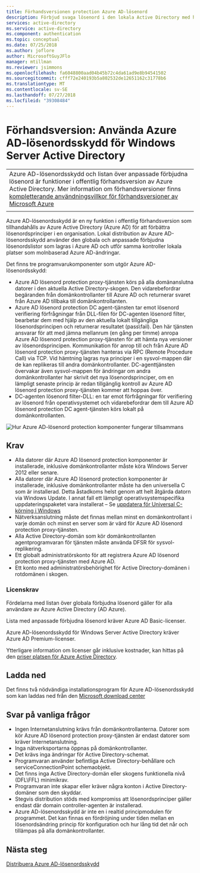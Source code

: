 ```yaml
---
title: Förhandsversionen protection Azure AD-lösenord
description: Förbjud svaga lösenord i den lokala Active Directory med hjälp av Azure AD lösenord protection preview
services: active-directory
ms.service: active-directory
ms.component: authentication
ms.topic: conceptual
ms.date: 07/25/2018
ms.author: joflore
author: MicrosoftGuyJFlo
manager: mtillman
ms.reviewer: jsimmons
ms.openlocfilehash: fa6048800aad04b45b72c4da61ad9e8b94541502
ms.sourcegitcommit: cfff72e240193b5a802532de12651162c31778b6
ms.translationtype: MT
ms.contentlocale: sv-SE
ms.lasthandoff: 07/27/2018
ms.locfileid: "39308484"
---
```

# <a name="preview-enforce-azure-ad-password-protection-for-windows-server-active-directory"></a>Förhandsversion: Använda Azure AD-lösenordsskydd för Windows Server Active Directory

|     |
| --- |
| Azure AD-lösenordsskydd och listan över anpassade förbjudna lösenord är funktioner i offentlig förhandsversion av Azure Active Directory. Mer information om förhandsversioner finns [kompletterande användningsvillkor för förhandsversioner av Microsoft Azure](https://azure.microsoft.com/support/legal/preview-supplemental-terms/)|
|     |

Azure AD-lösenordsskydd är en ny funktion i offentlig förhandsversion som tillhandahålls av Azure Active Directory (Azure AD) för att förbättra lösenordsprinciper i en organisation. Lokal distribution av Azure AD-lösenordsskydd använder den globala och anpassade förbjudna lösenordslistor som lagras i Azure AD och utför samma kontroller lokala platser som molnbaserad Azure AD-ändringar.

Det finns tre programvarukomponenter som utgör Azure AD-lösenordsskydd:

* Azure AD lösenord protection proxy-tjänsten körs på alla domänanslutna datorer i den aktuella Active Directory-skogen. Den vidarebefordrar begäranden från domänkontrollanter till Azure AD och returnerar svaret från Azure AD tillbaka till domänkontrollanten.
* Azure AD lösenord protection DC agent-tjänsten tar emot lösenord verifiering förfrågningar från DLL-filen för DC-agenten lösenord filter, bearbetar dem med hjälp av den aktuella lokalt tillgängliga lösenordsprincipen och returnerar resultatet (pass\fail). Den här tjänsten ansvarar för att med jämna mellanrum (en gång per timme) anropa Azure AD lösenord protection proxy-tjänsten för att hämta nya versioner av lösenordsprincipen. Kommunikation för anrop till och från Azure AD lösenord protection proxy-tjänsten hanteras via RPC (Remote Procedure Call) via TCP. Vid hämtning lagras nya principer i en sysvol-mappen där de kan replikeras till andra domänkontrollanter. DC-agenttjänsten övervakar även sysvol-mappen för ändringar om andra domänkontrollanter har skrivit det nya lösenordsprinciper, om en lämpligt senaste princip är redan tillgänglig kontroll av Azure AD lösenord protection proxy-tjänsten kommer att hoppas över.
* DC-agenten lösenord filter-DLL: en tar emot förfrågningar för verifiering av lösenord från operativsystemet och vidarebefordrar dem till Azure AD lösenord protection DC agent-tjänsten körs lokalt på domänkontrollanten.

![Hur Azure AD-lösenord protection komponenter fungerar tillsammans](./media/concept-password-ban-bad-on-premises/azure-ad-password-protection.png)

## <a name="requirements"></a>Krav

* Alla datorer där Azure AD lösenord protection komponenter är installerade, inklusive domänkontrollanter måste köra Windows Server 2012 eller senare.
* Alla datorer där Azure AD lösenord protection komponenter är installerade, inklusive domänkontrollanter måste ha den universella C som är installerad. Detta åstadkoms helst genom att helt åtgärda datorn via Windows Update. I annat fall ett lämpligt operativsystemspecifika uppdateringspaketet vara installerat – Se [uppdatera för Universal C-körning i Windows](https://support.microsoft.com/en-us/help/2999226/update-for-universal-c-runtime-in-windows)
* Nätverksanslutning måste det finnas mellan minst en domänkontrollant i varje domän och minst en server som är värd för Azure AD lösenord protection proxy-tjänsten.
* Alla Active Directory-domän som kör domänkontrollanten agentprogramvaran för tjänsten måste använda DFSR för sysvol-replikering.
* Ett globalt administratörskonto för att registrera Azure AD lösenord protection proxy-tjänsten med Azure AD.
* Ett konto med administratörsbehörighet för Active Directory-domänen i rotdomänen i skogen.

### <a name="license-requirements"></a>Licenskrav

Fördelarna med listan över globala förbjudna lösenord gäller för alla användare av Azure Active Directory (AD Azure).

Lista med anpassade förbjudna lösenord kräver Azure AD Basic-licenser.

Azure AD-lösenordsskydd för Windows Server Active Directory kräver Azure AD Premium-licenser.

Ytterligare information om licenser går inklusive kostnader, kan hittas på den [priser platsen för Azure Active Directory](https://azure.microsoft.com/pricing/details/active-directory/).

## <a name="download"></a>Ladda ned

Det finns två nödvändiga installationsprogram för Azure AD-lösenordsskydd som kan laddas ned från den [Microsoft download center](https://www.microsoft.com/download/details.aspx?id=57071)

## <a name="answers-to-common-questions"></a>Svar på vanliga frågor

* Ingen Internetanslutning krävs från domänkontrollanterna. Datorer som kör Azure AD lösenord protection proxy-tjänsten är endast datorer som kräver Internetanslutning.
* Inga nätverksportarna öppnas på domänkontrollanter.
* Det krävs inga ändringar för Active Directory-schemat.
* Programvaran använder befintliga Active Directory-behållare och serviceConnectionPoint schemaobjekt.
* Det finns inga Active Directory-domän eller skogens funktionella nivå (DFL\FFL) minimikrav.
* Programvaran inte skapar eller kräver några konton i Active Directory-domäner som den skyddar.
* Stegvis distribution stöds med kompromiss att lösenordsprinciper gäller endast där domain controller-agenten är installerad.
* Azure AD-lösenordsskydd är inte en i realtid principmodulen för programmet. Det kan finnas en fördröjning under tiden mellan en lösenordsändring princip för konfiguration och hur lång tid det når och tillämpas på alla domänkontrollanter.

## <a name="next-steps"></a>Nästa steg

[Distribuera Azure AD-lösenordsskydd](howto-password-ban-bad-on-premises.md)